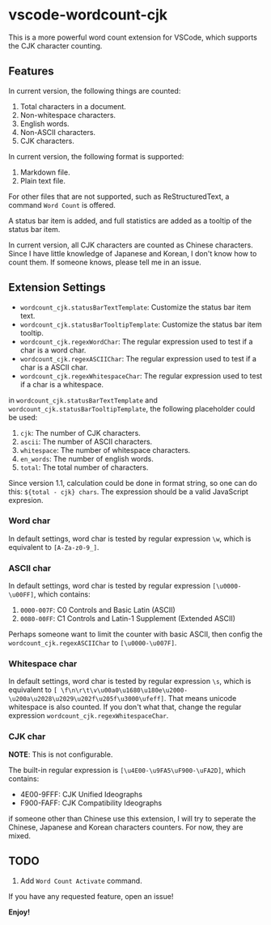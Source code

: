 # vscode-wordcount-cjk

This is a more powerful word count extension for VSCode, which supports the CJK character counting.

## Features

In current version, the following things are counted:

1. Total characters in a document.
2. Non-whitespace characters.
3. English words.
4. Non-ASCII characters.
5. CJK characters.

In current version, the following format is supported:

1. Markdown file.
2. Plain text file.

For other files that are not supported, such as ReStructuredText, a command `Word Count` is offered.

A status bar item is added, and full statistics are added as a tooltip of the status bar item.

In current version, all CJK characters are counted as Chinese characters. Since I have little knowledge of
Japanese and Korean, I don't know how to count them. If someone knows, please
tell me in an issue.

## Extension Settings

* `wordcount_cjk.statusBarTextTemplate`: Customize the status bar item text.
* `wordcount_cjk.statusBarTooltipTemplate`: Customize the status bar item tooltip.
* `wordcount_cjk.regexWordChar`: The regular expression used to test if a char is a word char.
* `wordcount_cjk.regexASCIIChar`: The regular expression used to test if a char is a ASCII char.
* `wordcount_cjk.regexWhitespaceChar`: The regular expression used to test if a char is a whitespace.

in `wordcount_cjk.statusBarTextTemplate` and `wordcount_cjk.statusBarTooltipTemplate`, the following placeholder could be used:

1. `cjk`: The number of CJK characters.
2. `ascii`: The number of ASCII characters.
3. `whitespace`: The number of whitespace characters.
4. `en_words`: The number of english words.
5. `total`: The total number of characters.

Since version 1.1, calculation could be done in format string, so one can do this: `${total - cjk} chars`. The expression should
be a valid JavaScript expresion.

### Word char

In default settings, word char is tested by regular expression `\w`, which is equivalent to `[A-Za-z0-9_]`.

### ASCII char

In default settings, word char is tested by regular expression `[\u0000-\u00FF]`, which contains:

1. `0000-007F`: C0 Controls and Basic Latin (ASCII)
2. `0080-00FF`: C1 Controls and Latin-1 Supplement (Extended ASCII)

Perhaps someone want to limit the counter with basic ASCII, then config the `wordcount_cjk.regexASCIIChar` to
`[\u0000-\u007F]`.

### Whitespace char

In default settings, word char is tested by regular expression `\s`, which is equivalent to
`[ \f\n\r\t\v\u00a0\u1680\u180e\u2000-\u200a\u2028\u2029\u202f\u205f\u3000\ufeff]`. That means
unicode whitespace is also counted. If you don't what that, change the regular expression
`wordcount_cjk.regexWhitespaceChar`.

### CJK char

**NOTE**: This is not configurable.

The built-in regular expression is `[\u4E00-\u9FA5\uF900-\uFA2D]`, which contains:

* 4E00-9FFF: CJK Unified Ideographs
* F900-FAFF: CJK Compatibility Ideographs

if someone other than Chinese use this extension, I will try to seperate the Chinese,
Japanese and Korean characters counters. For now, they are mixed.

## TODO

1. Add `Word Count Activate` command.

If you have any requested feature, open an issue!

**Enjoy!**